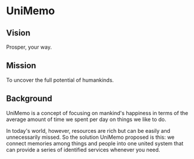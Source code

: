 # UniMemo

## Vision

Prosper, your way.

## Mission

To uncover the full potential of humankinds.

## Background

UniMemo is a concept of focusing on mankind's happiness in terms of the average amount of time we spent per day on things we like to do.

In today's world, however, resources are rich but can be easily and unnecessarily missed. So the solution UniMemo proposed is this: we connect memories among things and people into one united system that can provide a series of identified services whenever you need.

